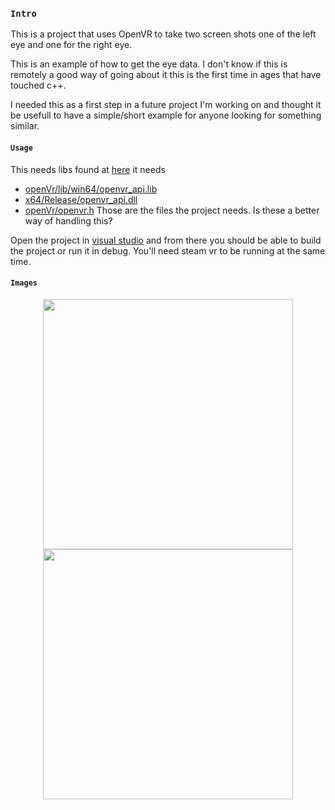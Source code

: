 
### `Intro`
This is a project that uses OpenVR to take two screen shots one of the left eye and one for the right eye. 

This is an example of how to get the eye data. I don't know if this is remotely a good way of going about it this is the first time in ages that have touched c++.

I needed this as a first step in a future project I'm working on and thought it be usefull to have a simple/short example for anyone looking for something similar.

#### `Usage`
This needs libs found at [here](https://github.com/ValveSoftware/openvr) it needs
- [openVr/lib/win64/openvr_api.lib](https://github.com/ValveSoftware/openvr/blob/master/lib/win64/openvr_api.lib)
- [x64/Release/openvr_api.dll](https://github.com/ValveSoftware/openvr/blob/master/bin/win64/openvr_api.dll)
- [openVr/openvr.h](https://github.com/ValveSoftware/openvr/blob/master/headers/openvr.h)
Those are the files the project needs. Is these a better way of handling this?

Open the project in [visual studio](https://visualstudio.microsoft.com) and from there you should be able to build the project or run it in debug.
You'll need steam vr to be running at the same time.

#### `Images`
<p align="center">
    <img width="400" src="https://github.com/anzerr/vr.screenshot/blob/master/assets/left.bmp?raw=true" />
    <img width="400" src="https://github.com/anzerr/vr.screenshot/blob/master/assets/right.bmp?raw=true" />
</p>